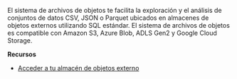 El sistema de archivos de objetos te facilita la exploración y el análisis de conjuntos de datos CSV, JSON o Parquet ubicados en almacenes de objetos externos utilizando SQL estándar. El sistema de archivos de objetos es compatible con Amazon S3, Azure Blob, ADLS Gen2 y Google Cloud Storage.

**Recursos**

-   [Acceder a tu almacén de objetos externo](https://docs.teradata.com/search/all?query=Access+Your+External+Object+Store&content-lang=en-US)
